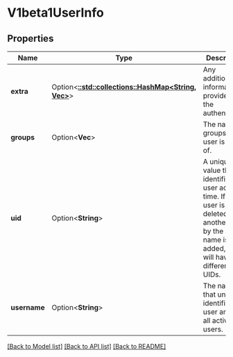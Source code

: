# V1beta1UserInfo

## Properties

Name | Type | Description | Notes
------------ | ------------- | ------------- | -------------
**extra** | Option<[**::std::collections::HashMap<String, Vec<String>>**](array.md)> | Any additional information provided by the authenticator. | [optional]
**groups** | Option<**Vec<String>**> | The names of groups this user is a part of. | [optional]
**uid** | Option<**String**> | A unique value that identifies this user across time. If this user is deleted and another user by the same name is added, they will have different UIDs. | [optional]
**username** | Option<**String**> | The name that uniquely identifies this user among all active users. | [optional]

[[Back to Model list]](../README.md#documentation-for-models) [[Back to API list]](../README.md#documentation-for-api-endpoints) [[Back to README]](../README.md)


